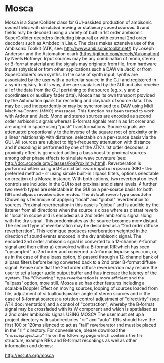 # Mosca
Mosca is a SuperCollider class for GUI-assisted production of ambisonic sound fields with simulated moving or stationary sound sources. Sound fields may be decoded using a variety of built in 1st order ambisonic SuperCollider decoders (including binaural) or with external 2nd order decoders such as Ambdec in Linux. The class makes extensive use of the Ambisonic Toolkit (ATK, see: http://www.ambisonictoolkit.net/) by Joseph Anderson and the Automation quark (https://github.com/neeels/Automation) by Neels Hofmeyr.
Input sources may be any combination of mono, stereo or B-format material and the signals may originate from file, from hardware inputs (physical or from other applications such a DAW via Jack) or from SuperCollider's own synths. In the case of synth input, synths are associated by the user with a particular source in the GUI and registered in a synth registry. In this way, they are spatialised by the GUI and also receive all of the data from the GUI pertaining to the source (eg. x, y and z coordinates or auxiliary fader data). Mosca has its own transport provided by the Automation quark for recording and playback of source data. This may be used independently or may be synchronised to a DAW using Midi Machine Control (MMC) messages. This function has been tested to work with Ardour and Jack.
Mono and stereo sources are encoded as second order ambisonic signals whereas B-format signals remain as 1st order and are angled in space using "push" transformations. Source signals are attenuated proportionally to the inverse of the square root of proximity or in a linear relationship with distance, selectable on a per-source basis via the GUI. All sources are subject to high-frequency attenuation with distance and if decoding is performed by one of the ATK's 1st order decoders, a proximity effect is generated adding a bass boost to proximal sources among other phase effects to simulate wave curvature (see: http://doc.sccode.org/Classes/FoaProximity.html).
Reverberation is performed either using a B-format tail room impulse response (RIR) - the preferred method - or using simple built-in allpass filters, options selectable on creation of a Mosca instance. With both options, two reverberation level controls are included in the GUI to set proximal and distant levels. A further two reverb types are selectable in the GUI on a per-source basis for both RIR and allpass reverberation modes. The default reverb type uses John Chowning's technique of applying "local" and "global" reverberation to sources. Proximal reverberation in this case is "global" and is audible by the listener from all directions when the source is close where as distant reverb is "local" in scope and is encoded as a 2nd order ambisonic signal along with the dry signal. This predominates as the source becomes more distant. The second type of reverberation may be described as a "2nd order diffuse reverberation". This technique produces reverberation weighted in the direction of sound events encoded in the dry ambisonic signal. The encoded 2nd order ambisonic signal is converted to a 12-channel A-format signal and then either a) convolved with a B-format RIR which has been "upsampled" to 2nd order and converted to A-format impulse spectrum, or, as in the case of the allpass option, b) passed through a 12-channel bank of allpass filters before being converted back to a 2nd order B-format diffuse signal. Please note that the 2nd order diffuse reverberation may require the user to set a larger audio output buffer and thus increase the latency of the system. The "Chowning" type reverberation is more efficient and the "allpass" option, more still.
Mosca also has other features including a scalable Doppler Effect on moving sources, looping of sources loaded from file, adjustment of virtualloudspeaker angle of stereo sources and in the case of B-format sources: a rotation control, adjustment of "directivity" (see ATK documentation) and a control of "contraction", whereby the B-format signal may be crossfaded with its W component and which is spatialised as a 2nd order ambisonic signal.
USING MOSCA
The user must set up a project directory with subdirectories "rir" and "auto". RIRs should have the first 100 or 120ms silenced to act as "tail" reverberator and must be placed in the "rir" directory. For convenience, please download the "moscaproject.zip" file on the following page which contains the file structure, example RIRs and B-format recordings as well as other information and demos:

http://escuta.org/mosca